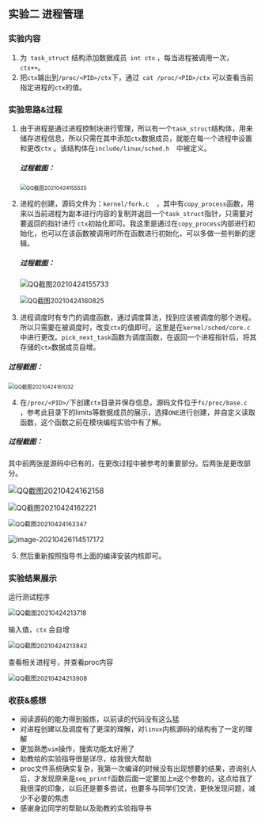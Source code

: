 ## 实验二 进程管理

### 实验内容

1. 为` task_struct` 结构添加数据成员` int ctx` ，每当进程被调用一次，`ctx++`。
2. 把`ctx`输出到` /proc/<PID>/ctx `下，通过` cat /proc/<PID>/ctx` 可以查看当前指定进程的`ctx`的值。  

### 实验思路&过程

1. 由于进程是通过进程控制块进行管理，所以有一个`task_struct`结构体，用来储存进程信息，所以只需在其中添加`ctx`数据成员，就能在每一个进程中设置和更改`ctx` 。该结构体在`include/linux/sched.h  `中被定义。

   ##### 过程截图：

   <img src="assets/QQ%E6%88%AA%E5%9B%BE20210424155525-1619407896630.png" alt="QQ截图20210424155525" style="zoom:75%;" />

2. 进程的创建，源码文件为：`kernel/fork.c  `，其中有`copy_process`函数，用来以当前进程为副本进行内容的复制并返回一个`task_struct`指针，只需要对要返回的指针进行 `ctx`初始化即可。我这里是通过在`copy_process`内部进行初始化，也可以在该函数被调用时所在函数进行初始化，可以多做一些判断的逻辑。

   ##### 过程截图：

   ![QQ截图20210424155733](assets/QQ%E6%88%AA%E5%9B%BE20210424155733.png)

   <img src="assets/QQ%E6%88%AA%E5%9B%BE20210424160825.png" alt="QQ截图20210424160825" style="zoom:94%;" />

3.  进程调度时有专门的调度函数，通过调度算法，找到应该被调度的那个进程。所以只需要在被调度时，改变`ctx`的值即可。这里是在`kernel/sched/core.c  `中进行更改。`pick_next_task`函数为调度函数，在返回一个进程指针后，将其存储的`ctx`数据成员自增。

   ##### 过程截图：

   <img src="assets/QQ%E6%88%AA%E5%9B%BE20210424161032.png" alt="QQ截图20210424161032" style="zoom:74%;" />

   

4.  在`/proc/<PID>/`下创建`ctx`目录并保存信息，源码文件位于`fs/proc/base.c  `，参考此目录下的limits等数据成员的展示，选择`ONE`进行创建，并自定义读取函数，这个函数之前在模块编程实验中有了解。

   ##### 过程截图：

   其中前两张是源码中已有的，在更改过程中被参考的重要部分。后两张是更改部分。

   <img src="assets/QQ%E6%88%AA%E5%9B%BE20210424162158-1619408504372.png" alt="QQ截图20210424162158" style="zoom:109%;" />

   ![QQ截图20210424162221](assets/QQ%E6%88%AA%E5%9B%BE20210424162221.png)

   <img src="assets/QQ%E6%88%AA%E5%9B%BE20210424162347.png" alt="QQ截图20210424162347" style="zoom:88%;" />

   ![image-20210426114517172](assets/image-20210426114517172.png)
   
5.  然后重新按照指导书上面的编译安装内核即可。

### 实验结果展示

运行测试程序

<img src="assets/QQ%E6%88%AA%E5%9B%BE20210424213718.png" alt="QQ截图20210424213718" style="zoom:89%;" />

输入值，`ctx` 会自增

<img src="assets/QQ%E6%88%AA%E5%9B%BE20210424213842.png" alt="QQ截图20210424213842" style="zoom:88%;" />

查看相关进程号，并查看proc内容

<img src="assets/QQ%E6%88%AA%E5%9B%BE20210424213908.png" alt="QQ截图20210424213908" style="zoom:88%;" />

### 收获&感想

- 阅读源码的能力得到锻炼，以前读的代码没有这么猛
- 对进程创建以及调度有了更深的理解，对`linux`内核源码的结构有了一定的理解
- 更加熟悉`vim`操作，搜索功能太好用了
- 助教给的实验指导很是详尽，给我很大帮助
- proc文件系统确实复杂，我第一次编译的时候没有出现想要的结果，咨询别人后，才发现原来是`seq_printf`函数后面一定要加上`m`这个参数的，这点给我了我很深的印象，以后还是要多尝试，也要多与同学们交流，更快发现问题，减少不必要的焦虑
- 感谢身边同学的帮助以及助教的实验指导书





